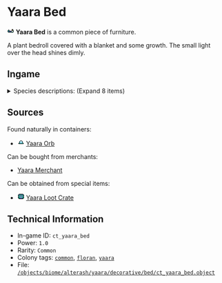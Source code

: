 # Yaara Bed

<img src="https://raw.githubusercontent.com/Ceterai/Enternia/main/objects/biome/alterash/yaara/decorative/bed/icon.png" alt="Yaara Bed icon" loading="lazy" height=16px width="auto" /> **Yaara Bed** is a common piece of furniture.

A plant bedroll covered with a blanket and some growth. The small light over the head shines dimly.

## Ingame

<details markdown="1"><summary>Species descriptions: (Expand 8 items)</summary>

- Alta: A pretty overgrown yaara bed mat with a cute night light for bed readers. Not an elin flower, but still cozy.
- Apex: A soft plant bed.
- Avian: This bed even has cute night light right above your head.
- Floran: Yaara bed made by Yaara Floran. Floran feelss at home.
- Glitch: Curious. How can I turn this lamp on/off?
- Human: A comfy bed to sleep on.
- Hylotl: A stylish floran bed with soft warm blanket.
- Novakid: This bed is lookin' wonderful.

</details>

## Sources

Found naturally in containers:

- <img src="https://raw.githubusercontent.com/Ceterai/Enternia/main/objects/biome/alterash/yaara/decorative/orb/icon.png" alt="Yaara Orb icon" loading="lazy" height=16px width="auto" /> [Yaara Orb](https://ceterai.github.io/MyEnternia/Wiki/YaaraOrb)

Can be bought from merchants:

- [Yaara Merchant](https://ceterai.github.io/MyEnternia/Wiki/YaaraMerchant)

Can be obtained from special items:

- <img src="https://raw.githubusercontent.com/Ceterai/Enternia/main/items/active/alta/loot/biome/ct_yaara_loot.png" alt="Yaara Loot Crate icon" loading="lazy" height=16px width="auto" /> [Yaara Loot Crate](https://ceterai.github.io/MyEnternia/Wiki/YaaraLootCrate)

## Technical Information

- In-game ID: `ct_yaara_bed`
- Power: `1.0`
- Rarity: `Common`
- Colony tags: [`common`](https://ceterai.github.io/MyEnternia/Wiki/Tags/Common), [`floran`](https://ceterai.github.io/MyEnternia/Wiki/Tags/Floran), [`yaara`](https://ceterai.github.io/MyEnternia/Wiki/Tags/Yaara)
- File: [`/objects/biome/alterash/yaara/decorative/bed/ct_yaara_bed.object`](https://github.com/Ceterai/Enternia/blob/main/objects/biome/alterash/yaara/decorative/bed/ct_yaara_bed.object)
